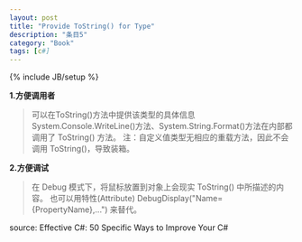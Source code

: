 ```yaml
---
layout: post
title: "Provide ToString() for Type"
description: "条目5"
category: "Book"
tags: [c#]
---
```

{% include JB/setup %}

**1.方便调用者**

>可以在ToString()方法中提供该类型的具体信息
System.Console.WriteLine()方法、System.String.Format()方法在内部都调用了 ToString() 方法。
注：自定义值类型无相应的重载方法，因此不会调用 ToString()，导致装箱。

**2.方便调试**

>在 Debug 模式下，将鼠标放置到对象上会现实 ToString() 中所描述的内容。
也可以用特性(Attribute) DebugDisplay("Name={PropertyName},...") 来替代。

source: Effective C#: 50 Specific Ways to Improve Your C#
